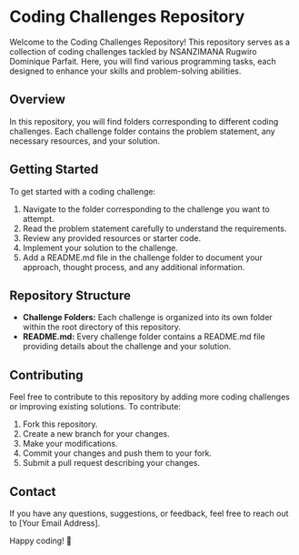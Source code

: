 # Coding Challenges Repository

Welcome to the Coding Challenges Repository! This repository serves as a collection of coding challenges tackled by NSANZIMANA  Rugwiro Dominique Parfait. Here, you will find various programming tasks, each designed to enhance your skills and problem-solving abilities.

## Overview

In this repository, you will find folders corresponding to different coding challenges. Each challenge folder contains the problem statement, any necessary resources, and your solution.

## Getting Started

To get started with a coding challenge:

1. Navigate to the folder corresponding to the challenge you want to attempt.
2. Read the problem statement carefully to understand the requirements.
3. Review any provided resources or starter code.
4. Implement your solution to the challenge.
5. Add a README.md file in the challenge folder to document your approach, thought process, and any additional information.

## Repository Structure

- **Challenge Folders:** Each challenge is organized into its own folder within the root directory of this repository.
- **README.md:** Every challenge folder contains a README.md file providing details about the challenge and your solution.

## Contributing

Feel free to contribute to this repository by adding more coding challenges or improving existing solutions. To contribute:

1. Fork this repository.
2. Create a new branch for your changes.
3. Make your modifications.
4. Commit your changes and push them to your fork.
5. Submit a pull request describing your changes.

## Contact

If you have any questions, suggestions, or feedback, feel free to reach out to [Your Email Address].

Happy coding! 🚀
